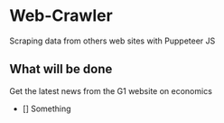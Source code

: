# Web-Crawler
 Scraping data from others web sites with Puppeteer JS 


## What will be done
Get the latest news from the G1 website on economics

- [] Something 
